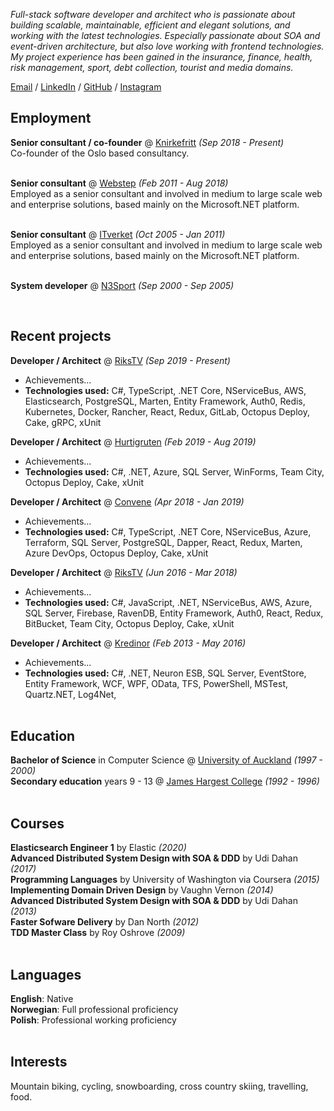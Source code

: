 _Full-stack software developer and architect who is passionate about building scalable, maintainable, efficient and elegant solutions, and working with the latest technologies. Especially passionate about SOA and event-driven architecture, but also love working with frontend technologies. My project experience has been gained in the insurance, finance, health, risk management, sport, debt collection, tourist and media domains._ <br>

[Email](mailto:michal.glowacki@gmail.com) / [LinkedIn](https://www.linkedin.com/in/michaldanielglowacki/) / [GitHub](https://github.com/michaldog/) / [Instagram](https://www.instagram.com/michal_glowacki/)

## Employment

**Senior consultant / co-founder** @ [Knirkefritt](https://knirkefritt.no/) _(Sep 2018 - Present)_ <br>
Co-founder of the Oslo based consultancy.
<br><br>

**Senior consultant** @ [Webstep](https://webstep.no/) _(Feb 2011 - Aug 2018)_ <br>
Employed as a senior consultant and involved in medium to large scale web and enterprise solutions, based mainly on the Microsoft.NET platform.
<br><br>

**Senior consultant** @ [ITverket](https://itverket.no/) _(Oct 2005 - Jan 2011)_ <br>
Employed as a senior consultant and involved in medium to large scale web and enterprise solutions, based mainly on the Microsoft.NET platform.
<br><br>

**System developer** @ [N3Sport](https://n3sport.no/) _(Sep 2000 - Sep 2005)_ <br>

<br>

## Recent projects

**Developer / Architect** @ [RiksTV](https://rikstv.no) _(Sep 2019 - Present)_<br>
* Achievements...
* **Technologies used:** C#, TypeScript, .NET Core, NServiceBus, AWS, Elasticsearch, PostgreSQL, Marten, Entity Framework, Auth0, Redis, Kubernetes, Docker, Rancher, React, Redux, GitLab, Octopus Deploy, Cake, gRPC, xUnit

**Developer / Architect** @ [Hurtigruten](https://hurtigruten.no) _(Feb 2019 - Aug 2019)_<br>
* Achievements...
* **Technologies used:** C#, .NET, Azure, SQL Server, WinForms, Team City, Octopus Deploy, Cake, xUnit

**Developer / Architect** @ [Convene](https://convene.no) _(Apr 2018 - Jan 2019)_<br>
* Achievements...
* **Technologies used:** C#, TypeScript, .NET Core, NServiceBus, Azure, Terraform, SQL Server, PostgreSQL, Dapper, React, Redux, Marten, Azure DevOps, Octopus Deploy, Cake, xUnit

**Developer / Architect** @ [RiksTV](https://rikstv.no) _(Jun 2016 - Mar 2018)_<br>
* Achievements...
* **Technologies used:** C#, JavaScript, .NET, NServiceBus, AWS, Azure, SQL Server, Firebase, RavenDB, Entity Framework, Auth0, React, Redux, BitBucket, Team City, Octopus Deploy, Cake, xUnit

**Developer / Architect** @ [Kredinor](https://kredinor.no) _(Feb 2013 - May 2016)_<br>
* Achievements...
* **Technologies used:** C#, .NET, Neuron ESB, SQL Server, EventStore, Entity Framework, WCF, WPF, OData, TFS, PowerShell, MSTest, Quartz.NET, Log4Net, 
<br><br>

## Education

**Bachelor of Science** in Computer Science @ [University of Auckland](https://www.auckland.ac.nz/) _(1997 - 2000)_<br>
**Secondary education** years 9 - 13 @ [James Hargest College](https://www.jameshargest.school.nz/) _(1992 - 1996)_
<br><br>
## Courses

**Elasticsearch Engineer 1** by Elastic  _(2020)_ <br>
**Advanced Distributed System Design with SOA & DDD** by Udi Dahan _(2017)_ <br>
**Programming Languages** by University of Washington via Coursera _(2015)_ <br>
**Implementing Domain Driven Design** by Vaughn Vernon _(2014)_ <br>
**Advanced Distributed System Design with SOA & DDD** by Udi Dahan _(2013)_ <br>
**Faster Sofware Delivery** by Dan North _(2012)_ <br>
**TDD Master Class** by Roy Oshrove _(2009)_ 
<br><br>
## Languages

**English**: Native <br>
**Norwegian**: Full professional proficiency <br>
**Polish**: Professional working proficiency
<br><br>

## Interests

Mountain biking, cycling, snowboarding, cross country skiing, travelling, food.